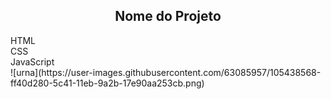 <h2 align="center">Nome do Projeto</h2>
 HTML <br/>
 CSS <br/>
 JavaScript <br/>
 ![urna](https://user-images.githubusercontent.com/63085957/105438568-ff40d280-5c41-11eb-9a2b-17e90aa253cb.png)

 
